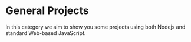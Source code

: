 # General Projects

In this category we aim to show you some projects using both Nodejs and standard Web-based JavaScript.